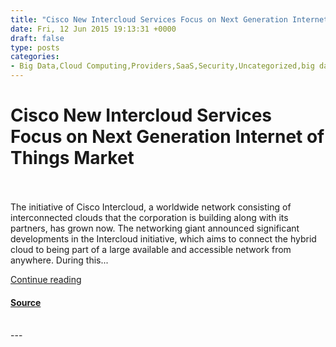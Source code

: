 ```yaml
---
title: "Cisco New Intercloud Services Focus on Next Generation Internet of Things Market"
date: Fri, 12 Jun 2015 19:13:31 +0000
draft: false
type: posts
categories: 
- Big Data,Cloud Computing,Providers,SaaS,Security,Uncategorized,big data analytics,big data solutions,Cisco Fog Computing,Cisco Intercloud,Cisco Intercloud Fabric,Cisco Intercloud Marketplace,Cloud Services,data analytics,data center,data center management,data management,hybrid cloud,Internet of Everything,Internet of Things
---
```

# Cisco New Intercloud Services Focus on Next Generation Internet of Things Market

<br/>

<br/>
The initiative of Cisco Intercloud, a worldwide network consisting of interconnected clouds that the corporation is building along with its partners, has grown now. The networking giant announced significant developments in the Intercloud initiative, which aims to connect the hybrid cloud to being part of a large available and accessible network from anywhere. During this...

[Continue reading](https://cloudtimes.org/2015/06/12/cisco-new-intercloud-services-focus-on-next-generation-internet-of-things-market/)

#### [Source](https://cloudtimes.org/2015/06/12/cisco-new-intercloud-services-focus-on-next-generation-internet-of-things-market/)

<br/>
---
